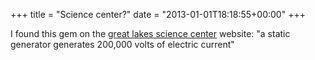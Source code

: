 +++
title = "Science center?"
date = "2013-01-01T18:18:55+00:00"
+++

I found this gem on the <a href="http://www.glsc.org/visit/exhibits.php">great lakes science center</a> website: "a static generator generates 200,000 volts of electric current"
			